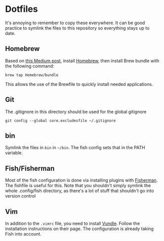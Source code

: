 # Dotfiles

It's annoying to remember to copy these everywhere. It can be good practice to symlink the files to this repository so everything stays up to date.

## Homebrew

Based on [this Medium post](https://medium.com/@satorusasozaki/automate-mac-os-x-configuration-by-using-brewfile-58a78ce5cc53), install [Homebrew](https://brew.sh/), then install Brew bundle with the following command:
```
brew tap Homebrew/bundle
```

This allows the use of the Brewfile to quickly install needed applications.

## Git

The .gitignore in this directory should be used for the global gitignore
```
git config --global core.excludesfile ~/.gitignore
```

## bin

Symlink the files in `bin` in `~/bin`. The fish config sets that in the PATH variable.

## Fish/Fisherman

Most of the fish configuration is done via installing plugins with [Fisherman](https://github.com/fisherman/fisherman). The fishfile is useful for this. Note that you shouldn't simply symlink the whole .config/fish directory, as there's a lot of stuff that shouldn't go into version control

## Vim

In addition to the `.vimrc` file, you need to install [Vundle](https://github.com/VundleVim/Vundle.vim). Follow the installation instructions on their page. The configuration is already taking Fish into account.
